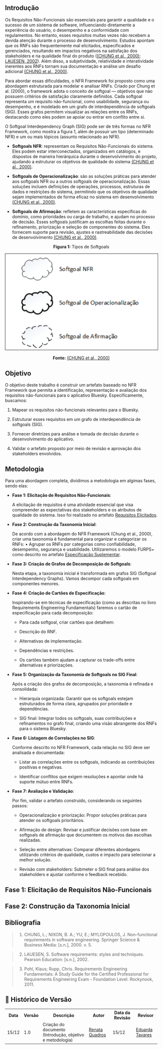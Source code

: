 ## Introdução
Os Requisitos Não-Funcionais são essenciais para garantir a qualidade e o sucesso de um sistema de software, influenciando diretamente a experiência do usuário, o desempenho e a conformidade com regulamentos. No entanto, esses requisitos muitas vezes não recebem a devida atenção durante o processo de desenvolvimento. Estudos apontam que os RNFs são frequentemente mal elicitados, especificados e gerenciados, resultando em impactos negativos na satisfação dos stakeholders e na qualidade final do produto ([(CHUNG et al., 2000)](#bibliografia); [LAUESEN, 2002](#lausen)). Além disso, a subjetividade, relatividade e interatividade inerentes aos RNFs tornam sua documentação e análise um desafio adicional [(CHUNG et al., 2000)](#bibliografia).

Para abordar essas dificuldades, o NFR Framework foi proposto como uma abordagem estruturada para modelar e analisar RNFs. Criado por Chung et al. (2000), o framework adota o conceito de softgoal — objetivos que não possuem critérios de satisfação claramente definidos. Cada softgoal representa um requisito não-funcional, como usabilidade, segurança ou desempenho, e é modelado em um grafo de interdependência de softgoals (SIG). Esses grafos permitem visualizar as relações entre os RNFs, destacando como eles podem se apoiar ou entrar em conflito entre si.

O Softgoal Interdependency Graph (SIG) pode ser de três formas no NFR Framework, como mostra a figura 1, além de possuir um tipo (determinado NFR) e um ou mais tópicos (assunto relacionado ao NFR). 

- **Softgoals NFR**: representam os Requisitos Não-Funcionais do sistema. Eles podem estar interconectados, organizados em catálogos, e dispostos de maneira hierárquica durante o desenvolvimento do projeto, ajudando a estruturar os objetivos de qualidade do sistema [(CHUNG et al., 2000)](#bibliografia).

- **Softgoals de Operacionalização**: são as soluções práticas para atender aos softgoals NFR ou a outros softgoals de operacionalização. Essas soluções incluem definições de operações, processos, estruturas de dados e restrições do sistema, permitindo que os objetivos de qualidade sejam implementados de forma eficaz no sistema em desenvolvimento [(CHUNG et al., 2000)](#bibliografia).
 
- **Softgoals de Afirmação**: refletem as características específicas do domínio, como prioridades ou carga de trabalho, e ajudam no processo de decisão. Esses softgoals justificam as escolhas feitas durante o refinamento, priorização e seleção de componentes do sistema. Eles fornecem suporte para revisão, ajustes e rastreabilidade das decisões de desenvolvimento [(CHUNG et al., 2000)](#bibliografia).

<center><p><b>Figura 1:</b> Tipos de Softgoals</p></center>  
<center><img src="../../../assets/images/NFR1.png" alt="Descrição da imagem" width="600" style="border: 1px solid"/></center>  
<p align="center"><b>Fonte:</b> <a href="#bibliografia">(CHUNG et al., 2000)</a></p>  

## Objetivo  
O objetivo deste trabalho é construir um artefato baseado no NFR Framework que permita a identificação, representação e avaliação dos requisitos não-funcionais para o aplicativo Bluesky. Especificamente, buscamos:

1.	Mapear os requisitos não-funcionais relevantes para o Bluesky.

2.	Estruturar esses requisitos em um grafo de interdependência de softgoals (SIG).

3.	Fornecer diretrizes para análise e tomada de decisão durante o desenvolvimento do aplicativo.

4.	Validar o artefato proposto por meio de revisão e aprovação dos stakeholders envolvidos.

## Metodologia  
Para uma abordagem completa, dividimos a metodologia em algimas fases, sendo elas:

- **Fase 1: Elicitação de Requisitos Não-Funcionais**:  

    A elicitação de requisitos é uma atividade essencial que visa compreender as expectativas dos stakeholders e os atributos de qualidade do sistema. Isso foi realizado no artefato [Requisitos Elicitados](../../PerfilUsuario/Tecnicas/Requisitosel.md/#requisitos-elicitados).

- **Fase 2: Construção da Taxonomia Inicial**:

    De acordo com a abordagem do NFR Framework (Chung et al., 2000), criar uma taxonomia é fundamental para organizar e categorizar os RNFs:
        •	Agrupar os RNFs por categorias como confiabilidade, desempenho, segurança e usabilidade. Utilizaremos o modelo FURPS+ como descrito no artefato [Especificação Suplementar](../../Modelagem/Especificacao.md).

- **Fase 3: Criação de Grafos de Decomposição de Softgoals**:

    Nesta etapa, a taxonomia inicial é transformada em grafos SIG (Softgoal Interdependency Graphs). Vamos decompor cada softgoals em componentes menores.


- **Fase 4: Criação de Cartões de Especificação**:

    Inspirando-se em técnicas de especificação (como as descritas no livro Requirements Engineering Fundamentals) faremos o cartão de especificação para cada decomposição:

    -	Para cada softgoal, criar cartões que detalhem:

    -	Descrição do RNF.

    -	Alternativas de implementação.

    -	Dependências e restrições.

    -	Os cartões também ajudam a capturar os trade-offs entre alternativas e priorizações.

- **Fase 5: Organização da Taxonomia de Softgoals no SIG Final**:

    Após a criação dos grafos de decomposição, a taxonomia é refinada e consolidada:

    -	Hierarquia organizada: Garantir que os softgoals estejam estruturados de forma clara, agrupados por prioridade e dependências.

    -	SIG final: Integrar todos os softgoals, suas contribuições e refinamentos no grafo final, criando uma visão abrangente dos RNFs para o sistema Bluesky.

- **Fase 6: Listagem de Correlações no SIG**:

    Conforme descrito no NFR Framework, cada relação no SIG deve ser analisada e documentada:

    -	Listar as correlações entre os softgoals, indicando as contribuições positivas e negativas.

    -	Identificar conflitos que exigem resoluções e apontar onde há suporte mútuo entre RNFs.

- **Fase 7: Avaliação e Validação**:

    Por fim, validar o artefato construído, considerando os seguintes passos:

    -	Operacionalização e priorização: Propor soluções práticas para atender os softgoals prioritários.

    -	Afirmação de design: Revisar e justificar decisões com base em softgoals de afirmação que documentem os motivos das escolhas realizadas.

    -	Seleção entre alternativas: Comparar diferentes abordagens utilizando critérios de qualidade, custos e impacto para selecionar a melhor solução.

    -	Revisão com stakeholders: Submeter o SIG final para análise dos stakeholders e ajustar conforme o feedback recebido.

## Fase 1: Elicitação de Requisitos Não-Funcionais 

## Fase 2: Construção da Taxonomia Inicial

## Bibliografia  

<a id="bibliografia"></a>  

> 1. CHUNG, L.; NIXON, B. A.; YU, E.; MYLOPOULOS, J. Non-functional requirements in software engineering. Springer Science & Business Media: [s.n.], 2000. v. 5.
<a id="lausen"></a>  

> 2. LAUESEN, S. Software requirements: styles and techniques. Pearson Education: [s.n.], 2002.

> 3. Pohl, Klaus; Rupp, Chris. Requirements Engineering Fundamentals: A Study Guide for the Certified Professional for Requirements Engineering Exam - Foundation Level. Rockynook, 2011.

## :round_pushpin: Histórico de Versão 

<div align="center">
    <table>
        <tr>
            <th>Data</th>
            <th>Versão</th>
            <th>Descrição</th>
            <th>Autor</th>
            <th>Data da Revisão</th>
            <th>Revisor</th>
        </tr>
        <tr>
            <td>15/12</td>
            <td>1.0</td>
            <td>Criação do documento (Introdução, objetivo e metodologia) </td>
            <td><a href="https://github.com/Renatinha28">Renata Quadros</a></td>
            <td>15/12</td>
            <td><a href="https://github.com/erteduarda">Eduarda Tavares</a></td>
        </tr>
    </table>
</div>